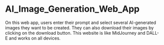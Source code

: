 # AI_Image_Generation_Web_App
On this web app, users enter their prompt and select several AI-generated images they want to be created. They can also download their images by clicking on the download button. This website is like MidJourney and DALL-E and works on all devices.
